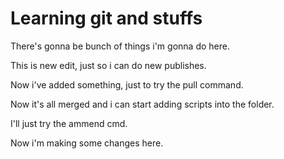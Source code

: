 # Learning git and stuffs

There's gonna be bunch of things i'm gonna do here.

This is new edit, just so i can do new publishes.

Now i've added something, just to try the pull command.

Now it's all merged and i can start adding scripts into the folder.

I'll just try the ammend cmd.

Now i'm making some changes here.